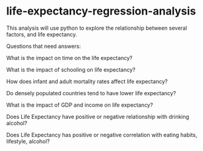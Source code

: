 # life-expectancy-regression-analysis
This analysis will use python to explore the relationship between several factors, and life expectancy.

Questions that need answers:

What is the impact on time on the life expectancy?

What is the impact of schooling on life expectancy?

How does infant and adult mortality rates affect life expectancy?

Do densely populated countries tend to have lower life expectancy?

What is the impact of GDP and income on life expectancy?

Does Life Expectancy have positive or negative relationship with drinking alcohol?

Does Life Expectancy has positive or negative correlation with eating habits, lifestyle, alcohol?
